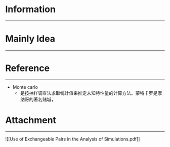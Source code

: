# Information
---


# Mainly Idea
---


# Reference
---
- Monte carlo
	- 是按抽样调查法求取统计值来推定未知特性量的计算方法。蒙特卡罗是摩纳哥的著名赌城，

# Attachment
---
![[Use of Exchangeable Pairs in the Analysis of Simulations.pdf]]